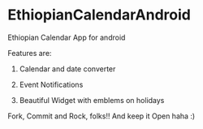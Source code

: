 EthiopianCalendarAndroid
========================

Ethiopian Calendar App for android

Features are:

1) Calendar and date converter

2) Event Notifications

3) Beautiful Widget with emblems on holidays


Fork, Commit and Rock, folks!! 
And keep it Open haha :)
